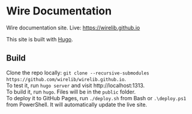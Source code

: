# Wire Documentation
Wire documentation site.
Live: https://wirelib.github.io

This site is built with [Hugo](https://gohugo.io).

## Build
Clone the repo locally: `git clone --recursive-submodules https://github.com/wirelib/wirelib.github.io`.  
To test it, run `hugo server` and visit http://localhost:1313.  
To build it, run `hugo`. Files will be in the `public` folder.  
To deploy it to GitHub Pages, run `./deploy.sh` from Bash or `.\deploy.ps1` from PowerShell. It will automatically update the live site.  
